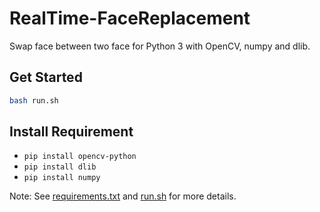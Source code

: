 # RealTime-FaceReplacement

Swap face between two face for Python 3 with OpenCV, numpy and dlib.

## Get Started
```sh
bash run.sh
```
## Install Requirement
* `pip install opencv-python`
* `pip install dlib`
* `pip install numpy`

Note: See [requirements.txt](requirements.txt) and [run.sh](run.sh) for more details.